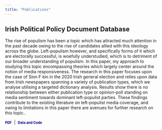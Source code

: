 ```yaml
---
title: "Publications"
---
```


## Irish Political Policy Document Database

The rise of populism has been a topic which has attracted much attention in the past decade owing to the rise of candidates allied with this ideology across the globe. Left-populism however, and specifically forms of it which are electorally successful, is woefully understudied, which is to detriment of our broader understanding of populism. In this paper, my approach to studying this topic encompassing theories which largely center around the notion of media responsiveness. The research in this paper focuses upon the case of Sinn F ́ein in the 2020 Irish general election and relies upon data from Irish newspapers spanning a variety of publication types, which we analyse utilising a targeted dictionary analysis. Results show there is no relationship between either publication type or opinion-poll standing on media sentiment towards dominant left-populist parties. These findings contribute to the existing literature on left-populist media coverage, and owing to limitations in this paper there are avenues for further research on this topic..

<p>
  <a href="https://mcclenjam.github.io/files/McClenaghanJamieIPS2024.pdf" style="text-decoration: none; color: #00008B; font-weight: bold; font-size: 0.8em;">PDF</a> &nbsp;|&nbsp;
  <a href="https://github.com/mcclenjam/IrishPolPolicyDocs" style="text-decoration: none; color: #00008B; font-weight: bold; font-size: 0.8em;">Data and Code</a>
</p>

